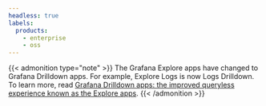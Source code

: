 ```yaml
---
headless: true
labels:
  products:
    - enterprise
    - oss
---
```


[//]: # 'This file contains a rename note for Explore to Drilldown apps.'
[//]: # 'This shared file is included in a lot of files. Check the app docs in'
[//]: # 'drilldown-traces, drilldown-logs, drilldown-profiles, grafana, and website/grafana-cloud.'
[//]: # 'If you make changes to this file, verify that the meaning and content are not changed in any place where the file is included.'
[//]: # 'Any links should be fully qualified and not relative: /docs/grafana/ instead of ../grafana/.'

{{< admonition type="note" >}}
The Grafana Explore apps have changed to Grafana Drilldown apps.
For example, Explore Logs is now Logs Drilldown.
To learn more, read [Grafana Drilldown apps: the improved queryless experience known as the Explore apps](https://grafana.com/blog/2025/02/20/grafana-drilldown-apps-the-improved-queryless-experience-formerly-known-as-the-explore-apps/).
{{< /admonition >}}
